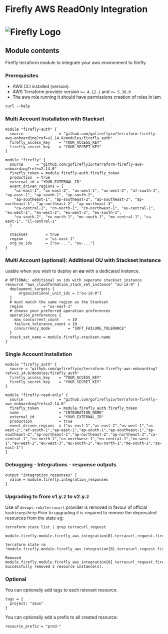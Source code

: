 # Firefly AWS ReadOnly Integration  
# ![Firefly Logo](firefly.gif)

## Module contents

Firefly terraform module to integrate your aws environment to firefly.

### Prerequisites

- AWS CLI installed (version).
- AWS Terraform provider version `>= 4.12.1` and `<= 5.38.0`
- The aws role running it should have permissions creation of roles in iam.

```shell script
curl --help
```


### Multi Account Installation with Stackset

```hcl-terraform
module "firefly-auth" {
  source                = "github.com/gofireflyio/terraform-firefly-aws-onboarding?ref=v2.14.0/modules/firefly_auth"
  firefly_access_key    = "YOUR_ACCESS_KEY"
  firefly_secret_key    = "YOUR_SECRET_KEY"
}

module "firefly" {
  source      = "github.com/gofireflyio/terraform-firefly-aws-onboarding?ref=v2.14.0"
  firefly_token = module.firefly-auth.firefly_token
  production  = true
  external_id = "YOUR_EXTERNAL_ID"
  event_driven_regions = [
    "us-east-1", "us-east-2", "us-west-1", "us-west-2", "af-south-1", "ap-east-1", "ap-south-1", "ap-south-2",
    "ap-southeast-1", "ap-southeast-2", "ap-southeast-3", "ap-northeast-1", "ap-northeast-2", "ap-northeast-3",
    "ca-central-1", "cn-north-1", "cn-northwest-1", "eu-central-1", "eu-west-1", "eu-west-2", "eu-west-3", "eu-south-1",
    "eu-south-2", "eu-north-1", "me-south-1", "me-central-1", "sa-east-1", "il-central-1"
  ]
  
  stackset        = true
  region          = "us-east-1"
  org_ou_ids      = ["ou-...", "ou-..."]
} 
```
### Multi Account (optional):  Additional OU with Stackset Instance
usable when you wish to deploy an **_ou_** with a dedicated instance.
```hcl-terraform
# OPTIONAL: additional ou ids with seperate stackset_instance
resource "aws_cloudformation_stack_set_instance" "ou-id-0" {
  deployment_targets {
      organizational_unit_ids = ["ou-id-0"]
  }
  # must match the same region as the Stackset
  region         = "us-east-1"
  # choose your preferred operation preferences
  operation_preferences {
    max_concurrent_count    = 10
    failure_tolerance_count = 10
    concurrency_mode        = "SOFT_FAILURE_TOLERANCE"
  }
  stack_set_name = module.firefly.stackset-name
}
```
### Single Account Installation 

```hcl-terraform
module "firefly_auth" {
  source = "github.com/gofireflyio/terraform-firefly-aws-onboarding?ref=v2.14.0/modules/firefly_auth"
  firefly_access_key    = "YOUR_ACCESS_KEY"
  firefly_secret_key    = "YOUR_SECRET_KEY"
}

module "firefly-read-only" {
  source                = "github.com/gofireflyio/terraform-firefly-aws-onboarding?ref=v2.14.0"
  firefly_token         = module.firefly_auth.firefly_token
  name                  = "INTEGRATION_NAME"
  external_id           = "YOUR_EXTERNAL_ID"
  production            = true
  event_driven_regions  = ["us-east-1","us-east-2","us-west-1","us-west-2","af-south-1","ap-east-1","ap-south-1","ap-southeast-1","ap-southeast-2","ap-northeast-1","ap-northeast-2","ap-northeast-3","ca-central-1","cn-north-1","cn-northwest-1","eu-central-1","eu-west-1","eu-west-2","eu-west-3","eu-south-1","eu-north-1","me-south-1","sa-east-1"]
}
```

### Debugging - Integrations - response outputs
```hcl-terraform
output "integration_responses" {
  value = module.firefly.integration_responses
}
```

### Upgrading to from v1.y.z to v2.y.z
Use of `devops-rob/terracurl` provider is removed in favour of official `hashicorp/http`
Prior to upgrading it is required to remove the deprecated resources from the state eg:
```
terraform state list | grep terracurl_request

module.firefly.module.firefly_aws_integration[0].terracurl_request.firefly_aws_integration_request
```
```
terraform state rm "module.firefly.module.firefly_aws_integration[0].terracurl_request.firefly_aws_integration_request"

Removed module.firefly.module.firefly_aws_integration[0].terracurl_request.firefly_aws_integration_request
Successfully removed 1 resource instance(s).
```


### Optional
You can optionally add tags to each relevant resource:
```
tags = {
  project: "zeus"
}
```

You can optionally add a prefix to all created resource:
```
resource_prefix = "prod-"
```
